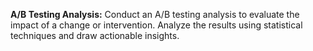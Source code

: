 **A/B Testing Analysis:**
Conduct an A/B testing analysis to evaluate the impact
of a change or intervention. Analyze the results using
statistical techniques and draw actionable insights.
